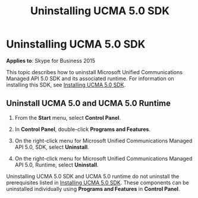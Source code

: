 ﻿---
title: Uninstalling UCMA 5.0 SDK
TOCTitle: Uninstalling UCMA 5.0 SDK
ms:assetid: de5bff2f-0647-4584-9092-6b8e99815362
ms:mtpsurl: https://msdn.microsoft.com/en-us/library/Dn465971(v=office.16)
ms:contentKeyID: 65239783
ms.date: 07/27/2015
mtps_version: v=office.16
---

# Uninstalling UCMA 5.0 SDK

**Applies to**: Skype for Business 2015

This topic describes how to uninstall Microsoft Unified Communications Managed API 5.0 SDK and its associated runtime. For information on installing this SDK, see [Installing UCMA 5.0 SDK](installing-ucma-5-0-sdk.md).

## Uninstall UCMA 5.0 and UCMA 5.0 Runtime

1.  From the **Start** menu, select **Control Panel**.

2.  In **Control Panel**, double-click **Programs and Features**.

3.  On the right-click menu for Microsoft Unified Communications Managed API 5.0, SDK, select **Uninstall**.

4.  On the right-click menu for Microsoft Unified Communications Managed API 5.0, Runtime, select **Uninstall**.

Uninstalling UCMA 5.0 SDK and UCMA 5.0 runtime do not uninstall the prerequisites listed in [Installing UCMA 5.0 SDK](installing-ucma-5-0-sdk.md). These components can be uninstalled individually using **Programs and Features** in **Control Panel**.

